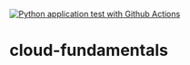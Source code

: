 [![Python application test with Github Actions](https://github.com/bamirandab/cloud-fundamentals/actions/workflows/blank.yml/badge.svg)](https://github.com/bamirandab/cloud-fundamentals/actions/workflows/blank.yml)
# cloud-fundamentals
